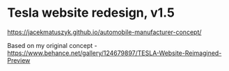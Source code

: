 # Tesla website redesign, v1.5

https://jacekmatuszyk.github.io/automobile-manufacturer-concept/

Based on my original concept - https://www.behance.net/gallery/124679897/TESLA-Website-Reimagined-Preview
